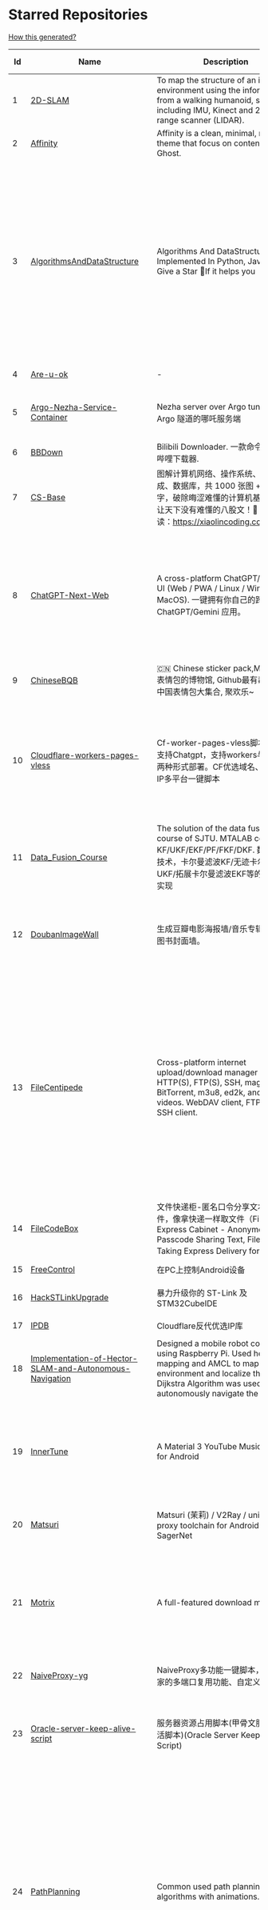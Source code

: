 # Starred Repositories  
[How this generated?](../master/USAGE.md)  
  
| Id 			| Name			| Description | Star Counts | Topics/Tags   | Last Updated 	|  
| ----------- | ----------- 	| ----------- | ----------- | ----------- 	| -----------   |  
|1|[2D-SLAM](https://github.com/Pontusun/2D-SLAM.git)|To map the structure of an indoor environment using the information from a walking humanoid, sensors including IMU, Kinect and 2D laser range scanner (LIDAR).|14||2-4-2015|  
|2|[Affinity](https://github.com/Showfom/Affinity.git)|Affinity is a clean, minimal, modern theme that focus on content for Ghost.|137|ghost, ghost-theme, ghost-themes|16-12-2019|  
|3|[AlgorithmsAndDataStructure](https://github.com/Py-Contributors/AlgorithmsAndDataStructure.git)|Algorithms And DataStructure Implemented In Python, Java & CPP, Give a Star 🌟If it helps you|885|data-structures, algorithms-and-data-structures, python-data-structures, python-algorithms, backtracking-algorithm, linkedlist, algorithm, cpp, python, algorithms, open-source, java, javascript, python3, computer-science|13-3-2024|  
|4|[Are-u-ok](https://github.com/AUK9527/Are-u-ok.git)|-|6940||26-3-2024|  
|5|[Argo-Nezha-Service-Container](https://github.com/fscarmen2/Argo-Nezha-Service-Container.git)|Nezha server over Argo tunnel 使用 Argo 隧道的哪吒服务端|413|nezha, probe, argo, cloudflared, paas, tunnel, vps|4-4-2024|  
|6|[BBDown](https://github.com/nilaoda/BBDown.git)|Bilibili Downloader. 一款命令行式哔哩哔哩下载器.|8342|downloader|13-11-2023|  
|7|[CS-Base](https://github.com/xiaolincoder/CS-Base.git)|图解计算机网络、操作系统、计算机组成、数据库，共 1000 张图 + 50 万字，破除晦涩难懂的计算机基础知识，让天下没有难懂的八股文！🚀 在线阅读：https://xiaolincoding.com  |12466|java, cpp, python, c, golang, linux, network, tcp|7-4-2024|  
|8|[ChatGPT-Next-Web](https://github.com/ChatGPTNextWeb/ChatGPT-Next-Web.git)|A cross-platform ChatGPT/Gemini UI (Web / PWA / Linux / Win / MacOS). 一键拥有你自己的跨平台 ChatGPT/Gemini 应用。|67448|chatgpt, nextjs, vercel, webui, cross-platform, tauri, tauri-app, react, desktop, gemini, fe, gemini-pro, gemini-server, gemini-ultra, ollama, groq, claude, calclaude|16-4-2024|  
|9|[ChineseBQB](https://github.com/zhaoolee/ChineseBQB.git)|🇨🇳 Chinese sticker pack,More joy / 表情包的博物馆, Github最有毒的仓库, 中国表情包大集合, 聚欢乐~|11811||6-11-2023|  
|10|[Cloudflare-workers-pages-vless](https://github.com/yonggekkk/Cloudflare-workers-pages-vless.git)|Cf-worker-pages-vless脚本，默认支持Chatgpt，支持workers与pages两种形式部署。CF优选域名、优选反代IP多平台一键脚本|2224|cdn, domain, vless, cloudflare-workers, edgetunnel, v2ray, xray, proxy, ygkkk, cloudflare-pages, edtunnel, cloudflare, chatgpt|16-4-2024|  
|11|[Data_Fusion_Course](https://github.com/Changjing-Liu/Data_Fusion_Course.git)|The solution of the data fusion  course of SJTU. MTALAB code for KF/UKF/EKF/PF/FKF/DKF. 数据融合技术，卡尔曼滤波KF/无迹卡尔曼滤波UKF/拓展卡尔曼滤波EKF等的MATLAB实现|49|kalman-filter, kalman|9-7-2023|  
|12|[DoubanImageWall](https://github.com/icue/DoubanImageWall.git)|生成豆瓣电影海报墙/音乐专辑封面墙/图书封面墙。|180|douban, douban-movie, douban-music, douban-crawler, douban-spider, douban-book|2-1-2023|  
|13|[FileCentipede](https://github.com/filecxx/FileCentipede.git)|Cross-platform internet upload/download manager for HTTP(S), FTP(S), SSH, magnet-link, BitTorrent, m3u8, ed2k, and online videos.  WebDAV client, FTP client, SSH client.|6605|bittorrent-client, download-manager, download-videos, bt, magnet, libtorrent, http-client, ftp-client, download, video-downloader, stream-downloader, torrent, qbittorrent, transmission, webdav-client, ssh-client, m3u8, remote-download, qt|1-4-2024|  
|14|[FileCodeBox](https://github.com/vastsa/FileCodeBox.git)|文件快递柜-匿名口令分享文本，文件，像拿快递一样取文件（File Express Cabinet - Anonymous Passcode Sharing Text, Files, Like Taking Express Delivery for Files）|3152|python, anonymous, fastapi, tool|9-4-2024|  
|15|[FreeControl](https://github.com/pdone/FreeControl.git)|在PC上控制Android设备|1540|android, adb, scrcpy|12-4-2024|  
|16|[HackSTLinkUpgrade](https://github.com/armink/HackSTLinkUpgrade.git)|暴力升级你的 ST-Link 及 STM32CubeIDE|88|st-link, stm32, stcubeide, cubeide|4-12-2022|  
|17|[IPDB](https://github.com/ymyuuu/IPDB.git)|Cloudflare反代优选IP库|622||17-4-2024|  
|18|[Implementation-of-Hector-SLAM-and-Autonomous-Navigation](https://github.com/Badri-R-S/Implementation-of-Hector-SLAM-and-Autonomous-Navigation.git)|Designed a mobile robot controlled using Raspberry Pi. Used hector mapping and AMCL to map the environment and localize the robot. Dijkstra Algorithm was used to autonomously navigate the robot.|2|amcl, hector-slam, ros, slam|13-11-2022|  
|19|[InnerTune](https://github.com/z-huang/InnerTune.git)|A Material 3 YouTube Music client for Android|3247|music, music-player, youtube, android, youtube-music, material-design, materialyou, innertube|21-1-2024|  
|20|[Matsuri](https://github.com/MatsuriDayo/Matsuri.git)|Matsuri (茉莉) / V2Ray / universal proxy toolchain for Android / Fork of SagerNet|2499|android, shadowsocks, v2ray, anticensorship|30-6-2023|  
|21|[Motrix](https://github.com/agalwood/Motrix.git)|A full-featured download manager.|43097|motrix, aria2, download-manager, macos, windows, linux, bittorrent, magnet, electron, bt, mac, download, torrent|7-6-2023|  
|22|[NaiveProxy-yg](https://github.com/yonggekkk/NaiveProxy-yg.git)|NaiveProxy多功能一键脚本，全网独家的多端口复用功能、自定义伪装站|267|acme, naiveproxy, warp, ygkkk|18-12-2023|  
|23|[Oracle-server-keep-alive-script](https://github.com/spiritLHLS/Oracle-server-keep-alive-script.git)|服务器资源占用脚本(甲骨文服务器保活脚本)(Oracle Server Keep Alive Script)|1501|alive, centos, debian, oracle, redhat, server, ubuntu, bash, oracle-cloud, dynamic, speedtest-cli, speedtest-go|22-10-2023|  
|24|[PathPlanning](https://github.com/zhm-real/PathPlanning.git)|Common used path planning algorithms with animations.|7307|astar, anytime-repairing-astar, learning-realtime-astar, realtime-adaptive-astar, lifelong-planning-astar, dstar, dstar-lite, anytime-dstar, rrt, rrt-star, rrt-connect, dynamic-rrt, extended-rrt, informed-rrt-star, fast-marching-trees, rrt-star-smart, batch-informed-trees, path-planning|14-12-2020|  
|25|[ROS-Autonomous-Robot](https://github.com/Abinay-Brown/ROS-Autonomous-Robot.git)|Autonomous Differential Drive Robot equipped with LIDAR AND IMU uses Hector-SLAM for mapping and ROS Navigation Stack to navigate autonomously|7||27-7-2023|  
|26|[Shadowrocket-ADBlock-Rules](https://github.com/h2y/Shadowrocket-ADBlock-Rules.git)|提供多款 Shadowrocket 规则，带广告过滤功能。用于 iOS 未越狱设备选择性地自动翻墙。|15422|shadowrocket, surge, gfw, shadowsocks, shadowsocksr, ssr, proxy|12-4-2021|  
|27|[SteamTools](https://github.com/BeyondDimension/SteamTools.git)|🛠「Watt Toolkit」是一个开源跨平台的多功能 Steam 工具箱。|18136|steam, csharp, dotnet, wpf, mvvm, xaml, avalonia, avaloniaui, dotnetcore, cross-platform, steamtools, linux-app, windows-app, macos-app, ios-app, android-app, crossplatform|16-4-2024|  
|28|[TVBox](https://github.com/2hacc/TVBox.git)|TVBox 网络接口，更新速度快，接口访问速度快且稳定！|3818|tvbox|29-3-2024|  
|29|[Telegraph-Image](https://github.com/cf-pages/Telegraph-Image.git)|Image Hosting solution, Flickr/imgur alternative, make it easy for users to share their images. Using Cloudflare Pages and Telegraph.|2342|cloudflare, cloudflare-pages, flickr, image, image-host, image-hosting, image-sharing, imgur, serverless, telegraph, upload-images|31-3-2024|  
|30|[Umi-OCR](https://github.com/hiroi-sora/Umi-OCR.git)|OCR software, free and offline. 开源、免费的离线OCR软件。支持截屏/批量导入图片，PDF文档识别，排除水印/页眉页脚，扫描/生成二维码。内置多国语言库。|20778|paddleocr, ocr, ocr-python|11-4-2024|  
|31|[UnblockNeteaseMusic](https://github.com/nondanee/UnblockNeteaseMusic.git)|Revive unavailable songs for Netease Cloud Music|17348|netease-cloud-music, unblocker, proxy-server|22-12-2020|  
|32|[VipVideo](https://github.com/iodefog/VipVideo.git)|各大网站vip视频、世界杯直播（CCTV5）免费观看 - Mac版。付费电影，VIP会员剧等，去广告播放。自用视频或者电影URL，音乐破解URL，CCTV等电视播放URL，爱奇艺、腾讯视频、芒果视频、bilibili、美剧、韩剧、日剧、音乐破解|3027||18-1-2023|  
|33|[X-TRACK](https://github.com/FASTSHIFT/X-TRACK.git)|A GPS bicycle speedometer that supports offline maps and track recording |5050|gps, gps-tracking, bicycle, speedometer, offline-maps, mcu, lvgl, mvp, gpx|22-9-2023|  
|34|[YYeTsBot](https://github.com/tgbot-collection/YYeTsBot.git)|🎬 人人影视 机器人和网站，包含人人影视全部资源以及众多网友的网盘分享|13897|yyets, telegram-bot, movies, tv-shows, bot, zimuxia|29-2-2024|  
|35|[aliyundrive-webdav](https://github.com/messense/aliyundrive-webdav.git)|阿里云盘 WebDAV 服务|9409|aliyundrive, aliyundrive-client, webdav-server, openwrt-package, luci-app|15-4-2024|  
|36|[aria2](https://github.com/aria2/aria2.git)|aria2 is a lightweight multi-protocol & multi-source, cross platform download utility operated in command-line. It supports HTTP/HTTPS, FTP, SFTP, BitTorrent and Metalink.|33470|cpp11, http, ftp, sftp, bittorrent, rpc, download, metalink|24-1-2024|  
|37|[awesome-english-ebooks](https://github.com/hehonghui/awesome-english-ebooks.git)|经济学人(含音频)、纽约客、卫报、连线、大西洋月刊等英语杂志免费下载,支持epub、mobi、pdf格式, 每周更新|16342|download, ebooks, economist, economist-ebooks, new-yorker, pdf|13-4-2024|  
|38|[awesome-toolbox-chinese](https://github.com/bestxtools/awesome-toolbox-chinese.git)|🧰 优秀工具箱集合 - 收集，推荐好用、优秀的工具箱。工具箱大全。  https://awesome-toolbox-chinese.bestxtools.com/   https://😎🧰.bestxtools.com/|939|toolbox, toolboxes, tools, awesome-list, awesome, awesome-toolbox, awesome-tools, online-tools, online-tools-websites, bestxtools|28-8-2023|  
|39|[bili2text](https://github.com/lanbinshijie/bili2text.git)|Bilibili视频转文字，一步到位，输入链接即可使用|320||25-11-2023|  
|40|[biliup](https://github.com/biliup/biliup.git)|全自动录播、直播录制、分p投稿工具，支持twitch、ytb频道搬运。|2401|bilibili, huya, douyu, douyin, bilibiliupload, youtube, twitch, downloader, download|16-4-2024|  
|41|[cashbook-desktop](https://github.com/dingdangdog/cashbook-desktop.git)|web  cashbook   web 记账本，使用Electron套壳打包为windows桌面程序|26|cashbook, electron, web, application, windows, docker, exe, ledger|3-4-2024|  
|42|[clash-verge-rev](https://github.com/clash-verge-rev/clash-verge-rev.git)|Continuation of Clash Verge - A Clash Meta GUI based on Tauri (Windows, MacOS, Linux)|16573|clash, clash-meta, clash-verge, linux, mac, tauri-app, windows, mihomo|13-4-2024|  
|43|[cloudflare](https://github.com/ip-scanner/cloudflare.git)|-|3549||14-2-2024|  
|44|[cloudflare_temp_email](https://github.com/dreamhunter2333/cloudflare_temp_email.git)|CloudFlare free temp domain email 免费收发 临时域名邮箱|661|cloudflare-email, cloudflare-pages, cloudflare-workers, email, free|16-4-2024|  
|45|[deploy](https://github.com/pandora-next/deploy.git)|Pandora Cloud + Pandora Server + Shared Chat + BackendAPI Proxy + Chat2API + Signup Free = PandoraNext. New GPTs(Gizmo) UI, All in one!|10978|chatgpt, openai, pandora|22-12-2023|  
|46|[dijkstras-algorithm](https://github.com/mburst/dijkstras-algorithm.git)|Implementations of Dijkstra's shortest path algorithm in different languages|509||21-2-2023|  
|47|[echarts](https://github.com/apache/echarts.git)|Apache ECharts is a powerful, interactive charting and data visualization library for browser|58858|echarts, data-visualization, charts, charting-library, visualization, apache, data-viz, canvas, svg|16-4-2024|  
|48|[extract_forward_tgbot](https://github.com/AhFeil/extract_forward_tgbot.git)|存储转发给它的消息，并能推送到网页，方便查看编辑信息，附带拼接图片、视频转 GIF 功能。 Store the messages forwarded to it, and be able to push them to the web page, for easy viewing and editing of the information.|65|python3, telegram-bot|9-4-2024|  
|49|[free](https://github.com/freefq/free.git)|翻墙、免费翻墙、免费科学上网、免费节点、免费梯子、免费ss/v2ray/trojan节点、蓝灯、谷歌商店、翻墙梯子|36319|fanqiang, v2ray, lantern, trojan, freefq, gfw, vmess, bulink, vpn, shadowsocks|6-2-2024|  
|50|[get_subscribe](https://github.com/ermaozi/get_subscribe.git)|✈️ 免费机场  / 免费VPN -> 自动获取免 clash/v2ray/trojan/sr/ssr 订阅链接，间隔12小时持续更新   科学上网   翻墙|5922|clash, v2ray, trojan, trojan-go, sr, ssr, android, vpn|17-4-2024|  
|51|[halo](https://github.com/halo-dev/halo.git)|强大易用的开源建站工具。|31374|halo, cms, halocms, content-management-system, blog, blog-engine, wordpress-alternative|16-4-2024|  
|52|[hector_slam_Ceres](https://github.com/wenbowen123/hector_slam_Ceres.git)|"Localization and Perception for Control and Decision-Making of a Low-Speed Autonomous Shuttle in a Campus Pilot Deployment." SAE International Journal of Connected and Automated Vehicles 1, no. 12-01-02-0003 (2018).|21|slam, robotics, self-driving-car, ceres-solver|21-4-2019|  
|53|[hexo](https://github.com/hexojs/hexo.git)|A fast, simple & powerful blog framework, powered by Node.js.|38383|hexo, javascript, nodejs, static-site-generator, typescript|16-4-2024|  
|54|[html5-speedtest](https://github.com/insoxin/html5-speedtest.git)|一个基于HTML5的Speedtest 开源速度测试(服务器网速)只有9kb的精简汉化|107|html5-speedtest, speedtest|20-9-2019|  
|55|[iptv-sources](https://github.com/wuhu-pig/iptv-sources.git)|自动抓取更新iptv源 Autoupdate iptv sources|1||17-12-2023|  
|56|[iptv-sources](https://github.com/HerbertHe/iptv-sources.git)|Autoupdate iptv sources|3848|iptv, iptv-channels, iptv-m3u, m3u, kodi, tvbox, diyp, docker|29-3-2024|  
|57|[jpg2gif](https://github.com/hellodk34/jpg2gif.git)|把telegram导出的jpg/jpeg/png静态表情图片转换成微信能够导入的.gif文件|68|sticker, stickers, telegram|10-4-2024|  
|58|[keyword_alert_bot](https://github.com/Hootrix/keyword_alert_bot.git)|telegram keyword alert bot ⏰|198|telegram-bot, bot, python, telegram|9-4-2024|  
|59|[lottie-converter](https://github.com/ed-asriyan/lottie-converter.git)|Converts Lottie Animations (.json / .lottie) and Telegram stickers (*.tgs) to GIF / PNG / APNG / WEBP|724|tgs, telegram, gif, sticker, lottie, stickers, animated-stickers, animated-gifs, gifski, webp, apng, png, tgs-to-apng, tgs-to-gif, tgs-to-png, tgs-to-webp, lottie-to-apng, lottie-to-gif, lottie-to-webp|3-2-2024|  
|60|[matlab_motion_planning](https://github.com/ai-winter/matlab_motion_planning.git)|Motion planning and Navigation of AGV/AMR：ROS planner plugin implementation of A*, Theta*, JPS, D*, LPA*, D* Lite, RRT, RRT*, RRT-Connect, Informed RRT*, ACO, Voronoi, PID, LQR, MPC, APF, DWA, Bezier, B-spline, Dubins, Reeds-Shepp etc.|157|a-star, d-star, dijkstra, dynamic-window-approach, informed-rrt-star, jump-point-search, motion-planning, rrt, rrt-connect, rrt-star, ant-colony-optimization, pid-control, voronoi, theta-star, artificial-potential-field, lqr-controller, mpc-control|8-2-2024|  
|61|[mdx-editor](https://github.com/maqi1520/mdx-editor.git)|⛷ A versatile WeChat typesetting editor，also a cross-platform Markdown note-taking software ⛷ 微信排版编辑器，也是一款跨平台 Markdown 笔记软件|826|mdx, online, markdown-editor, markdown, nextjs|13-1-2024|  
|62|[mihomo](https://github.com/MetaCubeX/mihomo.git)|A simple Python Pydantic model for Honkai: Star Rail parsed data from the Mihomo API.|12317|honkai-star-rail, mihomo, python, star-rail-api|4-3-2024|  
|63|[n8n](https://github.com/n8n-io/n8n.git)|Free and source-available fair-code licensed workflow automation tool. Easily automate tasks across different services.|40395|automation, automated, iaas, ipaas, n8n, workflow, typescript, node, self-hosted, integrations, workflow-automation, cli, development, docker, low-code, low-code-development-platform, data-flow, integration-framework, apis, low-code-platform|16-4-2024|  
|64|[nekoray](https://github.com/MatsuriDayo/nekoray.git)|Qt based cross-platform GUI proxy configuration manager (backend: v2ray / sing-box)|10173|linux, proxy, qt, shadowsocks, sing-box, trojan, v2ray, vless, vmess, windows|24-2-2024|  
|65|[new-pac](https://github.com/Alvin9999/new-pac.git)|翻墙-科学上网、自由上网、免费科学上网、免费翻墙、油管youtube、fanqiang、VPN、一键翻墙浏览器，vps一键搭建翻墙服务器脚本/教程，免费shadowsocks/ss/ssr/v2ray/goflyway账号/节点，翻墙梯子，电脑、手机、iOS、安卓、windows、Mac、Linux、路由器翻墙、科学上网|51608|fanqiang, free-ssr, free-ss, ssr, shadowsocks, v2ray, gfw, shadowsocksr, ss, vmess, brook, goflyway, naiveproxy, freegate, kcptun, trojan, vpn, lantern|16-4-2024|  
|66|[plugins](https://github.com/typecho-fans/plugins.git)|Typecho Fans插件作品目录|1704|typecho, typecho-plugin, php, javascript|31-3-2024|  
|67|[qrcp](https://github.com/claudiodangelis/qrcp.git)|:zap: Transfer files over wifi from your computer to your mobile device by scanning a QR code without leaving the terminal.|9766|utility, golang, qrcode, cli, command-line|3-2-2024|  
|68|[radishes](https://github.com/radishes-music/radishes.git)|Cross-platform copyright-free music platform（跨平台的无版权的音乐平台）. 支持 windows / macos / linux / web|1040|radishes, music, electron, vue3, typescript, id3-writer, id3-reader, music-player, unblock, vip|1-3-2024|  
|69|[robot_pose_ekf](https://github.com/ros-planning/robot_pose_ekf.git)|robot_pose_ekf package for ROS Melodic and later|270||2-3-2021|  
|70|[robot_pose_ekf](https://github.com/udacity/robot_pose_ekf.git)|The robot_pose_ekf ROS package applies sensor fusion on the robot IMU and odometry values to estimate its 3D pose.|339||8-12-2021|  
|71|[robot_pose_ekf_learning](https://github.com/WinDistance/robot_pose_ekf_learning.git)|robot_pose_ekf 注释|5||20-11-2019|  
|72|[robot_pose_ekf_study](https://github.com/qianlima8888/robot_pose_ekf_study.git)|对ros下的robot_pose_ekf包源码依照个人理解添加注释|3||17-4-2019|  
|73|[rrt-algorithms](https://github.com/motion-planning/rrt-algorithms.git)|n-dimensional RRT, RRT* (RRT-Star)|520|geometry, rrt, rrt-star, algorithm, algorithms, random, motion-planning, tree|5-3-2024|  
|74|[scoutrobot](https://github.com/abelmeadows/scoutrobot.git)|We have successfully implemented the autonomous navigation of UAV with our custom python node using LiDAR ; 2D mapping with Hector SLAM and 3D mapping using Octomap algorithms in the ROS simulation environment. We also implemented an algorithm to manage the battery life of the UAV though which the UAV can use to return home when the battery-level drops down to a certain percentage.|48||27-4-2019|  
|75|[server](https://github.com/screego/server.git)|screen sharing for developers https://screego.net/|6679|webrtc, screensharing-tool, privacy, selfhosted, docker, go|10-2-2024|  
|76|[shuyuan](https://github.com/shidahuilang/shuyuan.git)|香色闺阁+阅读3.0书源+源阅读+爱阅书香+花火阅读+读不舍手+IPTV源+IPA巨魔应用=自动更新|3821|xiangsegige, reader, shuyuan, yuedu, aiyueshuxiang, yuanyuedu, iptv, ipa, trollstore, tts|16-4-2024|  
|77|[sing-box_hysteria2_tuic_argo_reality](https://github.com/yonggekkk/sing-box_hysteria2_tuic_argo_reality.git)|Sing-box精装桶一键脚本【Hysteria2、Tuic5、Vless-reality、Vmess-ws/argo】：支持多端口跳跃、自签/acme双证书、Argo固定临时双隧道等功能；singbox电脑网页客户端(支持订阅链接与本地配置直接读取)|1340|argo, clash-meta, hysteria2, nekobox, sing-box, v2rayn, openclash, shadowrocket, cdn, cloudflared, acme, telegram-bot, geosite, v2ray, xray, tuic, singbox, warp|26-3-2024|  
|78|[sshwifty](https://github.com/nirui/sshwifty.git)|Web SSH & Telnet (WebSSH & WebTelnet client) 🔮|2101|webssh, webssh2, webtelnet, telnet, ssh|4-4-2024|  
|79|[starred-repo-toc](https://github.com/yks0000/starred-repo-toc.git)|Generates Markdown table for all Starred Repositories by a GitHub user.|35|starred-repositories, starred|17-4-2024|  
|80|[translators](https://github.com/zotero/translators.git)|Zotero Translators|1126||11-4-2024|  
|81|[v2rayN](https://github.com/2dust/v2rayN.git)|A GUI client for Windows, support Xray core and v2fly core and others|60900|windows, proxy, socks5, shadowsocks, trojan, v2ray, v2fly, xray, vmess, vless, xtls|11-4-2024|  
|82|[v9porn](https://github.com/techGay/v9porn.git)|9*Porn Android 客户端，突破游客每天观看10次视频的限制，还可以下载视频|4627|rxjava2, retrofit2, mvp-architecture, dagger2, rxcache|11-6-2022|  
|83|[vaultwarden](https://github.com/dani-garcia/vaultwarden.git)|Unofficial Bitwarden compatible server written in Rust, formerly known as bitwarden_rs|32732|vaultwarden, bitwarden, rust, docker, rocket, hacktoberfest, bitwarden-rs|6-4-2024|  
|84|[vps-inventory-monitoring](https://github.com/546669204/vps-inventory-monitoring.git)|VPS库存监控系统 --- 实时把握库存信息|324||8-7-2019|  
|85|[warp-yg](https://github.com/yonggekkk/warp-yg.git)|warp多功能一键脚本，支持warp-go与wgcf切换，无限生成warp配置文件，支持升级warp+、warp团队账户，查看VPS本地IP、netflix、chatgpt解锁状态|3028|netflix, warp, warp-go, wgcf, cloudflare, ygkkk, chatgpt, socks5-proxy, warp-cli, vpn, endpoint, replit, wireguard|27-3-2024|  
|86|[wifi-cracking](https://github.com/brannondorsey/wifi-cracking.git)|Crack WPA/WPA2 Wi-Fi Routers with Airodump-ng and Aircrack-ng/Hashcat|11118|wifi, wpa2-cracking, aircrack-ng, hashcat, hacking, tutorial, cracking, password-cracking|18-5-2018|  
|87|[x-ui-yg](https://github.com/yonggekkk/x-ui-yg.git)|x-ui精简修改版脚本，集成argo隧道，默认节点即可解锁ChatGPT，xray配置已添加支持warp-socks5与wireguard warp出站分流，实现多IP出站分流共存|1010|acme, bbr, x-ui, xray-core, ygkkk, ipv4, ipv6, socks5, wireguard, reality, chatgpt, xtls-rprx-vision, warp, argo, cloudflared|13-4-2024|  
  
